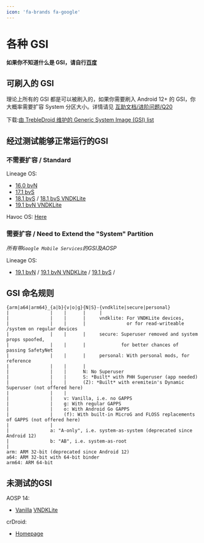 ```yaml
---
icon: 'fa-brands fa-google'
---
```

# 各种 GSI

**如果你不知道什么是 GSI，请自行[百度](https://www.baidu.com)**

## 可刷入的 GSI

理论上所有的 GSI 都是可以被刷入的，如果你需要刷入 Android 12+ 的 GSI，你大概率需要扩容 System 分区大小。详情请见 [互助文档/进阶问题/Q20](https://docs.midrai.cn/#/%E5%90%84%E7%B1%BB%E6%96%87%E6%A1%A3/%E4%BA%92%E5%8A%A9%E6%96%87%E6%A1%A3/%E8%BF%9B%E9%98%B6%E9%97%AE%E9%A2%98?id=q20%e6%88%91%e5%8f%af%e4%bb%a5%e6%89%a9%e5%ae%b9-system-%e5%88%86%e5%8c%ba%e5%90%97%ef%bc%9f)

下载:[由 TrebleDroid 维护的 Generic System Image (GSI) list](https://github.com/TrebleDroid/treble_experimentations/wiki/Generic-System-Image-%28GSI%29-list)

## 经过测试能够正常运行的GSI
### 不需要扩容 / Standard
Lineage OS:
* [16.0 bvN](https://sourceforge.net/projects/andyyan-gsi/files/lineage-16.x/lineage-16.0-20191017-UNOFFICIAL-treble_a64_bvN.img.xz/download)
* [17.1 bvS](https://sourceforge.net/projects/andyyan-gsi/files/lineage-17.x/lineage-17.1-20210808-UNOFFICIAL-treble_a64_bvS.img.xz/download)
* [18.1 bvS](https://sourceforge.net/projects/andyyan-gsi/files/lineage-18.x/lineage-18.1-20240121-UNOFFICIAL-a64_bvS-vndklite.img.xz/download) /
[18.1 bvS VNDKLite](https://sourceforge.net/projects/andyyan-gsi/files/lineage-18.x/lineage-18.1-20240121-UNOFFICIAL-a64_bvS-vndklite.img.xz/download)
* [19.1 bvN VNDKLite](https://sourceforge.net/projects/andyyan-gsi/files/lineage-19.x/lineage-19.1-20250606-UNOFFICIAL-a64_bvN-vndklite.img.gz/download?use_mirror=liquidtelecom)

Havoc OS:
[Here](https://sourceforge.net/projects/havoc-os/files/a64-ab/)
### 需要扩容 / Need to Extend the "System" Partition
*所有带`Google Mobile Services`的GSI及AOSP*

Lineage OS:
* [19.1 bvN](https://sourceforge.net/projects/andyyan-gsi/files/lineage-19.x/lineage-19.1-20231017-UNOFFICIAL-a64_bvN.img.xz/download) /
[19.1 bvN VNDKLite](https://sourceforge.net/projects/andyyan-gsi/files/lineage-19.x/lineage-19.1-20231017-UNOFFICIAL-a64_bvN-vndklite.img.xz/download) /
[19.1 bvS](https://sourceforge.net/projects/andyyan-gsi/files/lineage-19.x/lineage-19.1-20231017-UNOFFICIAL-a64_bvS.img.xz/download) /

## GSI 命名规则
```
{arm|a64|arm64}_{a|b}{v|o|g}{N|S}-{vndklite|secure|personal}
|               |    |      |     |
|               |    |      |     vndklite: For VNDKLite devices,
|               |    |      |               or for read-writeable /system on regular devices
|               |    |      |     secure: Superuser removed and system props spoofed,
|               |    |      |             for better chances of passing SafetyNet
|               |    |      |     personal: With personal mods, for reference
|               |    |      |
|               |    |      N: No Superuser
|               |    |      S: *Built* with PHH Superuser (app needed)
|               |    |      (Z): *Built* with eremitein's Dynamic Superuser (not offered here)
|               |    |
|               |    v: Vanilla, i.e. no GAPPS
|               |    g: With regular GAPPS
|               |    o: With Android Go GAPPS
|               |    (f): With built-in MicroG and FLOSS replacements of GAPPS (not offered here)
|               |
|               a: "A-only", i.e. system-as-system (deprecated since Android 12)
|               b: "AB", i.e. system-as-root
|
arm: ARM 32-bit (deprecated since Android 12)
a64: ARM 32-bit with 64-bit binder
arm64: ARM 64-bit
```

## 未测试的GSI
AOSP 14:
* [Vanilla](https://github.com/TrebleDroid/treble_experimentations/releases/download/ci-20231220/system-td-arm64-ab-vanilla.img.xz)
[VNDKLite](https://github.com/TrebleDroid/treble_experimentations/releases/download/ci-20231220/system-td-arm64-ab-vndklite-vanilla.img.xz)
    
crDroid:
* [Homepage](https://crdroid.net/)
